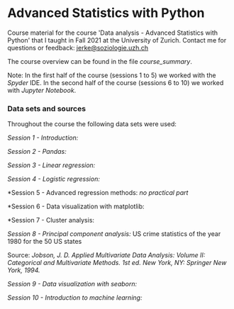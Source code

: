 # Advanced Statistics with Python

Course material for the course 'Data analysis - Advanced Statistics with Python' that I taught in Fall 2021 at the University of Zurich.
Contact me for questions or feedback: jerke@soziologie.uzh.ch

The course overview can be found in the file *course_summary*.

Note: In the first half of the course (sessions 1 to 5) we worked with the _Spyder_ IDE. In the second half of the course (sessions 6 to 10) we worked with _Jupyter Notebook_.


### Data sets and sources

Throughout the course the following data sets were used:

*Session 1 - Introduction:*

*Session 2 - Pandas:*

*Session 3 - Linear regression:*

*Session 4 - Logistic regression:*

*Session 5 - Advanced regression methods: _no practical part_

*Session 6 - Data visualization with matplotlib:

*Session 7 - Cluster analysis:

*Session 8 - Principal component analysis:* US crime statistics of the year 1980 for the 50 US states

Source: _Jobson, J. D. Applied Multivariate Data Analysis: Volume II: Categorical and Multivariate Methods. 1st ed. New York, NY: Springer New York, 1994._

*Session 9 - Data visualization with seaborn:*

*Session 10 - Introduction to machine learning:*